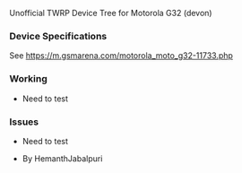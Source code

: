Unofficial TWRP Device Tree for Motorola G32 (devon)

### Device Specifications

See https://m.gsmarena.com/motorola_moto_g32-11733.php

### Working

- Need to test

### Issues

- Need to test

- By HemanthJabalpuri
